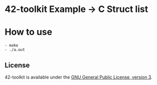 42-toolkit	Example -> C Struct list
==========

# How to use

    - make
    - ./a.out

## License

42-toolkit is available under the [GNU General Public License, version 3](LICENSE).
